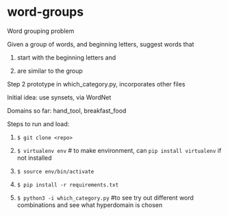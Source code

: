 # word-groups
Word grouping problem

Given a group of words, and beginning letters, suggest words that 

1. start with the beginning letters and 

2. are similar to the group

Step 2 prototype in which_category.py, incorporates other files

Initial idea: use synsets, via WordNet

Domains so far: hand_tool, breakfast_food

Steps to run and load:

1. `$ git clone <repo>`

2. `$ virtualenv env` # to make environment, can `pip install virtualenv` if not installed

3. `$ source env/bin/activate`

4. `$ pip install -r requirements.txt`

5. `$ python3 -i which_category.py` #to see try out different word combinations and see what hyperdomain is chosen
